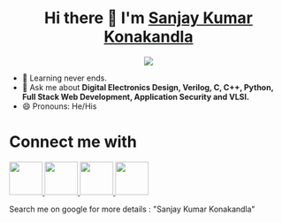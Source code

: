 <h1 align="center">
  Hi there 👋 I'm 
  <a href="https://www.linkedin.com/in/sanjay-kumar-konakandla/" target = "_blank">Sanjay Kumar Konakandla</a>
</h1>
<div align="center">
<img src="https://camo.githubusercontent.com/ec310b2a31450dd27eb272341ece3eb09010c9b19dff7ae8cf459ec247067310/68747470733a2f2f726561646d652d747970696e672d7376672e6865726f6b756170702e636f6d3f636f6c6f723d303335374637266c696e65733d46756c6c2b537461636b2b446576656c6f7065722b25334129" data-canonical-src="https://readme-typing-svg.herokuapp.com?color=0357F7&amp;lines=Full+Stack+Developer+%3A)" align="center" style="max-width: 100%;">
</div>


- 🌱 Learning never ends.
- 💬 Ask me about <strong>Digital Electronics Design, Verilog, C, C++, Python, Full Stack Web Development, Application Security and VLSI.</strong>
- 😄 Pronouns: He/His
<div>
  <h1>Connect me with</h1>
  <a href="https://www.linkedin.com/in/sanjay-kumar-konakandla/" target = "_blank">
    <img src="https://upload.wikimedia.org/wikipedia/commons/thumb/c/ca/LinkedIn_logo_initials.png/800px-LinkedIn_logo_initials.png" width="60">
  </a>
  
  <a href="https://www.facebook.com/sanjaykumar.konakandla.37" target = "_blank">
    <img src="https://upload.wikimedia.org/wikipedia/commons/thumb/0/05/Facebook_Logo_%282019%29.png/1024px-Facebook_Logo_%282019%29.png" width="60">
  </a>
  <a href="https://wa.me/919515306769?text=Hello+Sanjay+I%27m+contacting+you+from+your+GitHub+profile" target = "_blank">
    <img src="https://upload.wikimedia.org/wikipedia/commons/thumb/6/6b/WhatsApp.svg/1022px-WhatsApp.svg.png" width="60">
  </a>
  <a href="https://sanjaykumarkonkandla12106366.on.drv.tw/www.sanjaykumar.com/" target = "_blank">
    <img src="https://img.favpng.com/20/13/6/computer-icons-business-cards-clip-art-png-favpng-NvzEjvSrMX14L673HEb3qbL0v.jpg" width="60" height="60">
  </a>
  <p>Search me on google for more details : "Sanjay Kumar Konakandla"</p>
</div>
